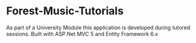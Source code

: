 # Forest-Music-Tutorials
As part of a University Module this application is developed during tutored sessions. Built with ASP.Net MVC 5 and Entity Framework 6.x
